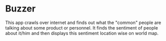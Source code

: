 Buzzer
======
This app crawls over internet and finds out what the "common" people are talking about some product or personnel. It finds the sentiment of people about it/him and then displays this sentiment location wise on world map.
